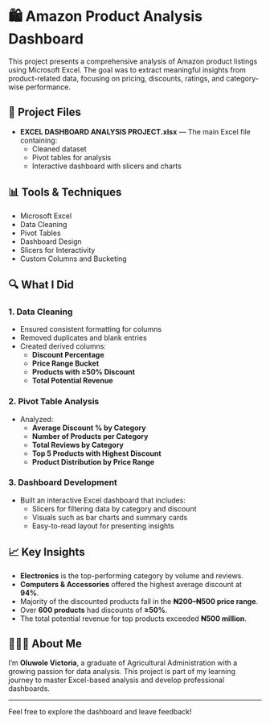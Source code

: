 
# 🛍️ Amazon Product Analysis Dashboard

This project presents a comprehensive analysis of Amazon product listings using Microsoft Excel. The goal was to extract meaningful insights from product-related data, focusing on pricing, discounts, ratings, and category-wise performance.

## 📂 Project Files

- **EXCEL DASHBOARD ANALYSIS PROJECT.xlsx** — The main Excel file containing:
  - Cleaned dataset
  - Pivot tables for analysis
  - Interactive dashboard with slicers and charts

## 📊 Tools & Techniques

- Microsoft Excel
- Data Cleaning
- Pivot Tables
- Dashboard Design
- Slicers for Interactivity
- Custom Columns and Bucketing

## 🔍 What I Did

### 1. Data Cleaning
- Ensured consistent formatting for columns
- Removed duplicates and blank entries
- Created derived columns:
  - **Discount Percentage**
  - **Price Range Bucket**
  - **Products with ≥50% Discount**
  - **Total Potential Revenue**

### 2. Pivot Table Analysis
- Analyzed:
  - **Average Discount % by Category**
  - **Number of Products per Category**
  - **Total Reviews by Category**
  - **Top 5 Products with Highest Discount**
  - **Product Distribution by Price Range**

### 3. Dashboard Development
- Built an interactive Excel dashboard that includes:
  - Slicers for filtering data by category and discount
  - Visuals such as bar charts and summary cards
  - Easy-to-read layout for presenting insights

## 📈 Key Insights

- **Electronics** is the top-performing category by volume and reviews.
- **Computers & Accessories** offered the highest average discount at **94%**.
- Majority of the discounted products fall in the **₦200–₦500 price range**.
- Over **600 products** had discounts of **≥50%**.
- The total potential revenue for top products exceeded **₦500 million**.

## 👩🏽‍💻 About Me

I’m **Oluwole Victoria**, a graduate of Agricultural Administration with a growing passion for data analysis. This project is part of my learning journey to master Excel-based analysis and develop professional dashboards.

---

Feel free to explore the dashboard and leave feedback!
